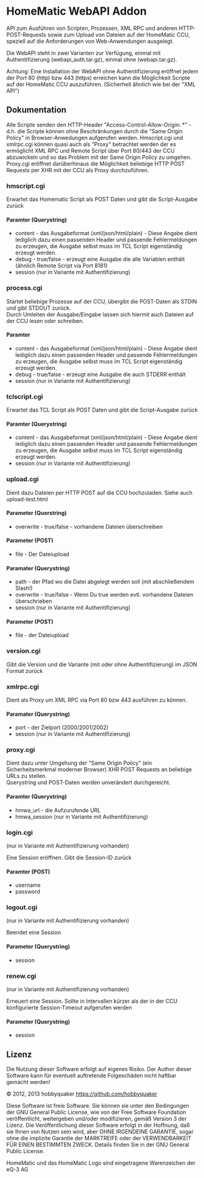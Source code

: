 # HomeMatic WebAPI Addon

API zum Ausführen von Scripten, Prozessen, XML RPC und anderen HTTP-POST-Requests sowie zum Upload von Dateien auf der HomeMatic CCU, speziell auf die Anforderungen von Web-Anwendungen ausgelegt.

Die WebAPI steht in zwei Varianten zur Verfügung, einmal mit Authentifizierung (webapi_auth.tar.gz), einmal ohne (webapi.tar.gz).

Achtung: Eine Installation der WebAPI ohne Authentifizierung eröffnet jedem der Port 80 (http) bzw 443 (https) erreichen kann die Möglichkeit Scripte auf der HomeMatic CCU auszuführen. (Sicherheit ähnlich wie bei der "XML API")


## Dokumentation
Alle Scripte senden den HTTP-Header "Access-Control-Allow-Origin: *" - d.h. die Scripte können ohne Beschränkungen durch die "Same Origin Policy" in Browser-Anwedungen aufgerufen werden.
Hmscript.cgi und xmlrpc.cgi können quasi auch als "Proxy" betrachtet werden der es ermöglicht XML RPC und Remote Script über Port 80/443 der CCU abzuwickeln und so das Problem mit der Same Origin Policy zu umgehen. Proxy.cgi eröffnet darüberhinaus die Möglichkeit beliebige HTTP POST Requests per XHR mit der CCU als Proxy durchzuführen.


### hmscript.cgi
Erwartet das Homematic Script als POST Daten und gibt die Script-Ausgabe zurück

#### Paramter (Querystring)
* content - das Ausgabeformat (xml/json/html/plain) - Diese Angabe dient lediglich dazu einen passenden Header und passende Fehlermeldungen zu erzeugen, die Ausgabe selbst muss im TCL Script eigenständig erzeugt werden.
* debug - true/false - erzeugt eine Ausgabe die alle Variablen enthält (ähnlich Remote Script via Port 8181)
* session (nur in Variante mit Authentifizierung)


### process.cgi
Startet beliebige Prozesse auf der CCU, übergibt die POST-Daten als STDIN und gibt STDOUT zurück.  
Durch Umleiten der Ausgabe/Eingabe lassen sich hiermit auch Dateien auf der CCU lesen oder schreiben.

#### Paramter
* content - das Ausgabeformat (xml/json/html/plain) - Diese Angabe dient lediglich dazu einen passenden Header und passende Fehlermeldungen zu erzeugen, die Ausgabe selbst muss im TCL Script eigenständig erzeugt werden.
* debug - true/false - erzeugt eine Ausgabe die auch STDERR enthält
* session (nur in Variante mit Authentifizierung)


### tclscript.cgi
Erwartet das TCL Script als POST Daten und gibt die Script-Ausgabe zurück

#### Paramter (Querystring)
* content - das Ausgabeformat (xml/json/html/plain) - Diese Angabe dient lediglich dazu einen passenden Header und passende Fehlermeldungen zu erzeugen, die Ausgabe selbst muss im TCL Script eigenständig erzeugt werden.
* session (nur in Variante mit Authentifizierung)

### upload.cgi
Dient dazu Dateien per HTTP POST auf die CCU hochzuladen. Siehe auch upload-test.html

#### Parameter (Querstring)
* overwrite - true/false - vorhandene Dateien überschreiben

#### Parameter (POST)
* file - Der Dateiupload

#### Paramater (Querystring)
* path - der Pfad wo die Datei abgelegt werden soll (mit abschließendem Slash!)
* overwrite - true/false - Wenn Du true werden evtl. vorhandene Dateien überschrieben
* session (nur in Variante mit Authentifizierung)

#### Parameter (POST)
* file - der Dateiupload 


### version.cgi
Gibt die Version und die Variante (mit oder ohne Authentifizierung) im JSON Format zurück

### xmlrpc.cgi
Dient als Proxy um XML RPC via Port 80 bzw 443 ausführen zu können. 
#### Paramater (Querystring)
* port - der Zielport (2000/2001/2002)
* session (nur in Variante mit Authentifizierung)


### proxy.cgi
Dient dazu unter Umgehung der "Same Origin Policy" (ein Sicherheitsmerkmal moderner Browser) XHR POST Requests an beliebige URLs zu stellen.  
Querystring und POST-Daten werden unverändert durchgereicht.

#### Paramter (Querystring)
* hmwa_url - die Aufzurufende URL
* hmwa_session (nur in Variante mit Authentifizierung)

### login.cgi
(nur in Variante mit Authentifizierung vorhanden)

Eine Session eröffnen. Gibt die Session-ID zurück

#### Paramter (POST)
* username 
* password

### logout.cgi
(nur in Variante mit Authentifizierung vorhanden)

Beendet eine Session

#### Parameter (Querystring)
* session

### renew.cgi
(nur in Variante mit Authentifizierung vorhanden)

Erneuert eine Session. Sollte in Intervallen kürzer als der in der CCU konfigurierte Session-Timeout aufgerufen werden
#### Parameter (Querystring)
* session


## Lizenz

Die Nutzung dieser Software erfolgt auf eigenes Risiko. Der Author dieser Software kann für eventuell auftretende Folgeschäden nicht haftbar gemacht werden!

© 2012, 2013 hobbyquaker https://github.com/hobbyquaker

Diese Software ist freie Software. Sie können sie unter den Bedingungen der GNU General Public License, wie von der Free Software Foundation veröffentlicht, weitergeben und/oder modifizieren, gemäß Version 3 der Lizenz. Die Veröffentlichung dieser Software erfolgt in der Hoffnung, daß sie Ihnen von Nutzen sein wird, aber OHNE IRGENDEINE GARANTIE, sogar ohne die implizite Garantie der MARKTREIFE oder der VERWENDBARKEIT FÜR EINEN BESTIMMTEN ZWECK. Details finden Sie in der GNU General Public License.

HomeMatic und das HomeMatic Logo sind eingetragene Warenzeichen der eQ-3 AG




